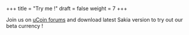 +++
title = "Try me !"
draft = false
weight = 7
+++

Join us on [uCoin forums](http://forum.ucoin.io) and download latest Sakia version to try out our beta currency !